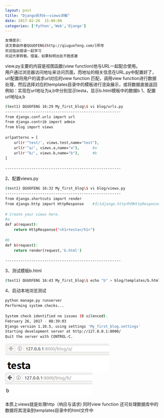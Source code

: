 ```yaml
---
layout: post
title: "Django系列4——views详解"
date: 2017-02-26  15:00:00
categories: ['Python','Web','Django']
---
```

```bash
友情提示:
该文章由作者QGUOFENG(http://qiuguofeng.com/)所写
欢迎指出错误一起学习
欢迎大家转载，借鉴，如果标明出处不胜感激
```

view.py主要的内容是视图函数(view function)他与URL一起配合使用。<br />
用户通过浏览器访问地址来访问页面，而地址的相关信息在URL.py中配置好了，url配置将用户的请求url对应的view function 匹配，调用view function进行数据处理，然后选择对应的templates目录中的模板进行渲染展示，或将数据直接返回
<br />
例如：实现在url地址为a,b中分别显示testa，显示b.html模板中的数据b
1、配置url地址a,b
```bash
(test1) QGUOFENG 16:29 My_first_blog\$ vi blog/urls.py
-----------------------------------------------------
from django.conf.urls import url
from django.contrib import admin
from blog import views

urlpatterns = [
    url(r'^test/', views.test,name="test"),
    url(r'^a/', views.a,name="a"),		#a
    url(r'^b/', views.b,name="b"),		#b
]

-----------------------------------------------------
```
2、配置views.py
```bash
(test1) QGUOFENG 16:32 My_first_blog\$ vi blog/views.py 
-----------------------------------------------------
from django.shortcuts import render
from django.http import HttpResponse	#引入django.http中的HttpResponse

# Create your views here.
#a
def a(request):
    return HttpResponse("<h1>testa</h1>")

#b
def b(request):
    return render(request,'b.html')

-----------------------------------------------------
```
3、测试模板b.html
```bash
(test1) QGUOFENG 16:43 My_first_blog\$ echo "b" > blog/templates/b.html 
```
4、启动本地浏览测试
```bash
python manage.py runserver
Performing system checks...

System check identified no issues (0 silenced).
February 26, 2017 - 08:39:03
Django version 1.10.5, using settings 'My_first_blog.settings'
Starting development server at http://127.0.0.1:8000/
Quit the server with CONTROL-C.

```
![a](/assets/active_images/Django/Django4/a.png)
![b](/assets/active_images/Django/Django4/b.png)

本质上views就是处理http（响应与请求)
同时view function 还可处理数据库中的数据将其渲染到templates目录中的html文件中
